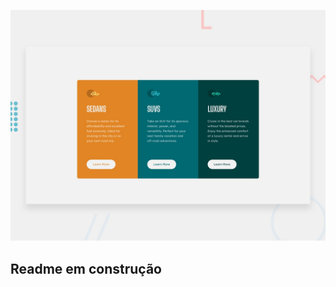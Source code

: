 ![Design preview for the 3-column preview card component coding challenge](./design/desktop-preview.jpg)

## Readme em construção

